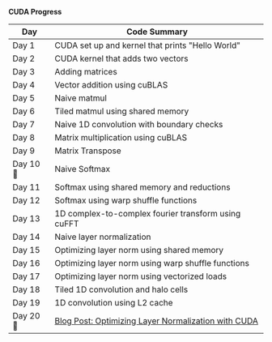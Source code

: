 **CUDA Progress**

| **Day**    | **Code Summary**                                                   |
|------------|--------------------------------------------------------------------|
| Day 1      |  CUDA set up and kernel that prints "Hello World"                  |
| Day 2      |  CUDA kernel that adds two vectors                                 |
| Day 3      |  Adding matrices                                                   |
| Day 4      |  Vector addition using cuBLAS                                      |
| Day 5      |  Naive matmul                                                      |
| Day 6      |  Tiled matmul using shared memory                                  |
| Day 7      |  Naive 1D convolution with boundary checks                         |
| Day 8      |  Matrix multiplication using cuBLAS                                |
| Day 9      |  Matrix Transpose                                                  |
| Day 10 🥳  |  Naive Softmax                                                     |
| Day 11     |  Softmax using shared memory and reductions                        |
| Day 12     |  Softmax using warp shuffle functions                              |
| Day 13     |  1D complex-to-complex fourier transform using cuFFT               |
| Day 14     |  Naive layer normalization                                         |
| Day 15     |  Optimizing layer norm using shared memory                         |
| Day 16     |  Optimizing layer norm using warp shuffle functions                |
| Day 17     |  Optimizing layer norm using vectorized loads                      |
| Day 18     |  Tiled 1D convolution and halo cells                               |
| Day 19     |  1D convolution using L2 cache                                     |
| Day 20 🥳  |  [Blog Post: Optimizing Layer Normalization with CUDA](https://aryagxr.com/blogs/cuda-optimizing-layernorm) |

